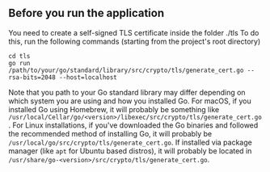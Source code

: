 ## Before you run the application

You need to create a self-signed TLS certificate inside the folder ./tls
To do this, run the following commands (starting from the project's root directory)

```
cd tls
go run /path/to/your/go/standard/library/src/crypto/tls/generate_cert.go --rsa-bits=2048 --host=localhost
```

Note that you path to your Go standard library may differ depending on which system you are using and how you installed Go. For macOS, if you installed Go using Homebrew, it will probably be something like `/usr/local/Cellar/go/<version>/libexec/src/crypto/tls/generate_cert.go`. For Linux installations, if you've downloaded the Go binaries and followed the recommended method of installing Go, it will probably be `/usr/local/go/src/crypto/tls/generate_cert.go`. If installed via package manager (like `apt` for Ubuntu based distros), it will probably be located in `/usr/share/go-<version>/src/crypto/tls/generate_cert.go`.